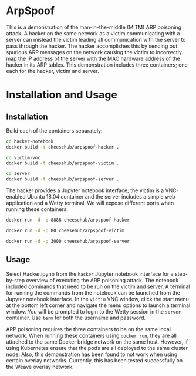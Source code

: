 # ArpSpoof

This is a demonstration of the man-in-the-middle (MITM) ARP poisoning attack. A hacker on the same network as a victim communicating with a server can mislead the victim leading all communication with the server to pass through the hacker. The hacker accomplishes this by sending out spurious ARP messages on the network causing the victim to incorrectly map the IP address of the server with the MAC hardware address of the hacker in its ARP tables. This demonstration includes three containers; one each for the hacker, victim and server.

# Installation and Usage

## Installation

Build each of the containers separately:

```bash
cd hacker-notebook
docker build -t cheesehub/arpspoof-hacker .

cd victim-vnc
docker build -t cheesehub/arpspoof-victim .

cd server
docker build -t cheesehub/arpspoof-server .
```
The hacker provides a Jupyter notebook interface; the victim is a VNC-enabled Ubuntu 18.04 container and the server includes a simple web application and a Wetty terminal. We will expose different ports when running these containers:

```bash
docker run -d -p 8888 cheesehub/arpspoof-hacker

docker run -d -p 80 cheesehub/arpspoof-victim

docker run -d -p 3000 cheesehub/arpspoof-server
```

## Usage

Select Hacker.ipynb from the ``hacker`` Jupyter notebook interface for a step-by-step overview of executing the ARP poisoning attack. The notebook included commands that need to be run on the victim and server. A terminal for running the commands from the notebook can be launched from the Jupyter notebook interface. In the ``victim`` VNC window, click the start menu at the bottom left corner and navigate the menu options to launch a terminal window. You will be prompted to login to the Wetty session in the ``server`` container. Use ``term`` for both the username and password.

ARP poisoning requires the three containers to be on the same local network. When running these containers using ``docker run``, they are all attached to the same Docker bridge network on the same host. However, if using Kubernetes ensure that the pods are all deployed to the same cluster node. Also, this demonstration has been found to not work when using certain overlay networks. Currently, this has been tested successfully on the Weave overlay network.  

